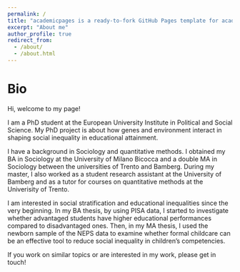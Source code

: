 ```yaml
---
permalink: /
title: "academicpages is a ready-to-fork GitHub Pages template for academic personal websites"
excerpt: "About me"
author_profile: true
redirect_from: 
  - /about/
  - /about.html
---
```


Bio
======

Hi, welcome to my page!

I am a PhD student at the European University Institute in Political and Social Science. My PhD project is about how genes and environment interact in shaping social inequality in educational attainment.  

I have a background in Sociology and quantitative methods. I obtained my BA in Sociology at the University of Milano Bicocca and a double MA in Sociology between the universities of Trento and Bamberg. During my master, I also worked as a student research assistant at the University of Bamberg and as a tutor for courses on quantitative methods at the Univerisity of Trento.

I am interested in social stratification and educational inequalities since the very beginning. In my BA thesis, by using PISA data, I started to investigate whether advantaged students have higher educational performances compared to disadvantaged ones. Then, in my MA thesis, I used the newborn sample of the NEPS data to examine whether formal childcare can be an effective tool to reduce social inequality in children’s competencies.  

If you work on similar topics or are interested in my work, please get in touch! 



